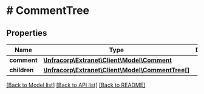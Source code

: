# # CommentTree

## Properties

Name | Type | Description | Notes
------------ | ------------- | ------------- | -------------
**comment** | [**\Infracorp\Extranet\Client\Model\Comment**](Comment.md) |  | [optional]
**children** | [**\Infracorp\Extranet\Client\Model\CommentTree[]**](CommentTree.md) |  | [optional]

[[Back to Model list]](../../README.md#models) [[Back to API list]](../../README.md#endpoints) [[Back to README]](../../README.md)
